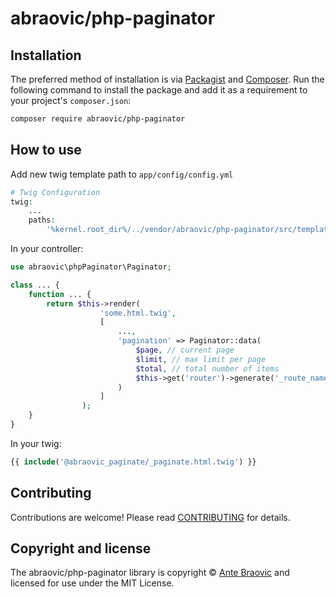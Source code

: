 # abraovic/php-paginator

## Installation

The preferred method of installation is via [Packagist][] and [Composer][]. Run the following command to install the package and add it as a requirement to your project's `composer.json`:

```bash
composer require abraovic/php-paginator
```

## How to use

Add new twig template path to `app/config/config.yml`
```php
# Twig Configuration
twig:
    ...
    paths:
        '%kernel.root_dir%/../vendor/abraovic/php-paginator/src/template': 'abraovic_paginate'
```

In your controller:
```php
use abraovic\phpPaginator\Paginator;

class ... {
    function ... {
        return $this->render(
                    'some.html.twig',
                    [
                        ...,
                        'pagination' => Paginator::data(
                            $page, // current page
                            $limit, // max limit per page
                            $total, // total number of items
                            $this->get('router')->generate('_route_name', array(), true) // route link
                        )
                    ]
                );
    }
}
```

In your twig:
```php
{{ include('@abraovic_paginate/_paginate.html.twig') }}
```

## Contributing

Contributions are welcome! Please read [CONTRIBUTING][] for details.

## Copyright and license

The abraovic/php-paginator library is copyright © [Ante Braovic](http://antebraovic.me) and licensed for use under the MIT License.

[packagist]: https://packagist.org/packages/abraovic/php-paginator
[composer]: http://getcomposer.org/
[contributing]: https://github.com/abraovic/php-paginator/blob/master/CONTRIBUTORS.md